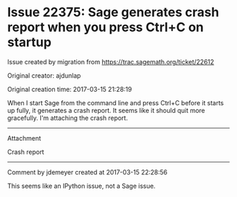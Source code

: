 # Issue 22375: Sage generates crash report when you press Ctrl+C on startup

Issue created by migration from https://trac.sagemath.org/ticket/22612

Original creator: ajdunlap

Original creation time: 2017-03-15 21:28:19

When I start Sage from the command line and press Ctrl+C before it starts up fully, it generates a crash report. It seems like it should quit more gracefully. I'm attaching the crash report.


---

Attachment

Crash report


---

Comment by jdemeyer created at 2017-03-15 22:28:56

This seems like an IPython issue, not a Sage issue.

